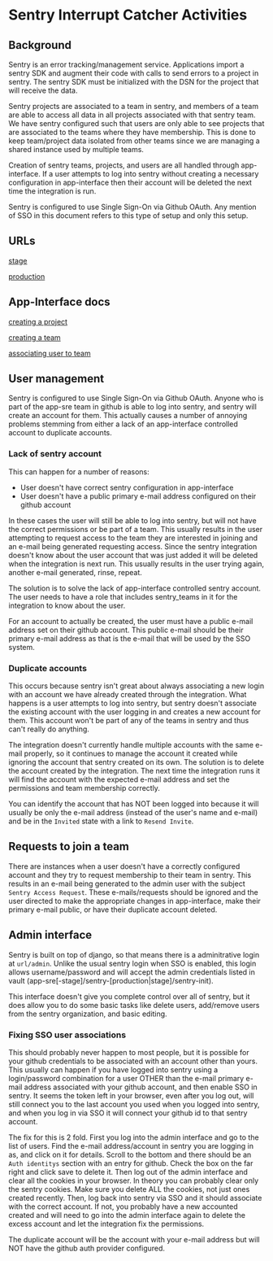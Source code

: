 # Sentry Interrupt Catcher Activities

## Background

Sentry is an error tracking/management service.  Applications import a sentry SDK and augment their code with calls to send errors to a project in sentry.  The sentry SDK must be initialized with the DSN for the project that will receive the data.

Sentry projects are associated to a team in sentry, and members of a team are able to access all data in all projects associated with that sentry team.  We have sentry configured such that users are only able to see projects that are associated to the teams where they have membership.  This is done to keep team/project data isolated from other teams since we are managing a shared instance used by multiple teams.

Creation of sentry teams, projects, and users are all handled through app-interface.  If a user attempts to log into sentry without creating a necessary configuration in app-interface then their account will be deleted the next time the integration is run.

Sentry is configured to use Single Sign-On via Github OAuth.  Any mention of SSO in this document refers to this type of setup and only this setup.

## URLs

[stage](https://sentry.stage.devshift.net/)

[production](https://sentry.devshift.net/)

## App-Interface docs

[creating a project](https://gitlab.cee.redhat.com/service/app-interface#create-a-sentry-project-for-an-onboarded-app-app-sreapp-1yml)

[creating a team](https://gitlab.cee.redhat.com/service/app-interface#create-a-sentry-team-dependenciessentry-team-1yml)

[associating user to team](https://gitlab.cee.redhat.com/service/app-interface#manage-sentry-team-membership-via-app-interface-accessrole-1yml)

## User management

Sentry is configured to use Single Sign-On via Github OAuth.  Anyone who is part of the app-sre team in github is able to log into sentry, and sentry will create an account for them.  This actually causes a number of annoying problems stemming from either a lack of an app-interface controlled account to duplicate accounts.

### Lack of sentry account

This can happen for a number of reasons:

- User doesn't have correct sentry configuration in app-interface
- User doesn't have a public primary e-mail address configured on their github account

In these cases the user will still be able to log into sentry, but will not have the correct permissions or be part of a team.  This usually results in the user attempting to request access to the team they are interested in joining and an e-mail being generated requesting access.  Since the sentry integration doesn't know about the user account that was just added it will be deleted when the integration is next run.  This usually results in the user trying again, another e-mail generated, rinse, repeat.

The solution is to solve the lack of app-interface controlled sentry account.  The user needs to have a role that includes sentry_teams in it for the integration to know about the user.

For an account to actually be created, the user must have a public e-mail address set on their github account.  This public e-mail should be their primary e-mail address as that is the e-mail that will be used by the SSO system.

### Duplicate accounts

This occurs because sentry isn't great about always associating a new login with an account we have already created through the integration.  What happens is a user attempts to log into sentry, but sentry doesn't associate the existing account with the user logging in and creates a new account for them.  This account won't be part of any of the teams in sentry and thus can't really do anything.

The integration doesn't currently handle multiple accounts with the same e-mail properly, so it continues to manage the account it created while ignoring the account that sentry created on its own.  The solution is to delete the account created by the integration.  The next time the integration runs it will find the account with the expected e-mail address and set the permissions and team membership correctly.

You can identify the account that has NOT been logged into because it will usually be only the e-mail address (instead of the user's name and e-mail) and be in the `Invited` state with a link to `Resend Invite`.

## Requests to join a team

There are instances when a user doesn't have a correctly configured account and they try to request membership to their team in sentry.  This results in an e-mail being generated to the admin user with the subject `Sentry Access Request`.  These e-mails/requests should be ignored and the user directed to make the appropriate changes in app-interface, make their primary e-mail public, or have their duplicate account deleted.

## Admin interface

Sentry is built on top of django, so that means there is a adminitrative login at `url/admin`.  Unlike the usual sentry login when SSO is enabled, this login allows username/password and will accept the admin credentials listed in vault (app-sre[-stage]/sentry-[production|stage]/sentry-init).

This interface doesn't give you complete control over all of sentry, but it does allow you to do some basic tasks like delete users, add/remove users from the sentry organization, and basic editing.

### Fixing SSO user associations

This should probably never happen to most people, but it is possible for your github credentials to be associated with an account other than yours.  This usually can happen if you have logged into sentry using a login/password combination for a user OTHER than the e-mail primary e-mail address associated with your github account, and then enable SSO in sentry.  It seems the token left in your browser, even after you log out, will still connect you to the last account you used when you logged into sentry, and when you log in via SSO it will connect your github id to that sentry account.

The fix for this is 2 fold.  First you log into the admin interface and go to the list of users.  Find the e-mail address/account in sentry you are logging in as, and click on it for details.  Scroll to the bottom and there should be an `Auth identitys` section with an entry for github.  Check the box on the far right and click save to delete it.  Then log out of the admin interface and clear all the cookies in your browser.  In theory you can probably clear only the sentry cookies.  Make sure you delete ALL the cookies, not just ones created recently.  Then, log back into sentry via SSO and it should associate with the correct account.  If not, you probably have a new accounted created and will need to go into the admin interface again to delete the excess account and let the integration fix the permissions.

The duplicate account will be the account with your e-mail address but will NOT have the github auth provider configured.
